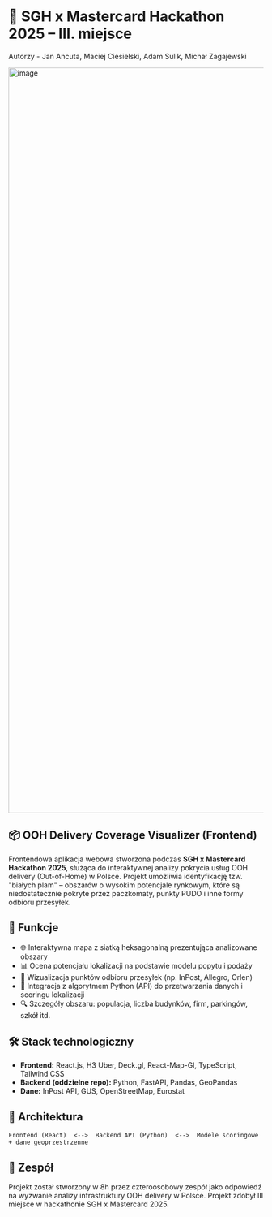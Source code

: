 # 🥉 SGH x Mastercard Hackathon 2025 – III. miejsce

Autorzy - Jan Ancuta, Maciej Ciesielski, Adam Sulik, Michał Zagajewski

<img width="1469" alt="image" src="https://github.com/user-attachments/assets/d868719c-3bd2-4e88-b1eb-4661aecede42" />

## 📦 OOH Delivery Coverage Visualizer (Frontend)

Frontendowa aplikacja webowa stworzona podczas **SGH x Mastercard Hackathon 2025**, służąca do interaktywnej analizy pokrycia usług OOH delivery (Out-of-Home) w Polsce. Projekt umożliwia identyfikację tzw. "białych plam" – obszarów o wysokim potencjale rynkowym, które są niedostatecznie pokryte przez paczkomaty, punkty PUDO i inne formy odbioru przesyłek.

## 🚀 Funkcje

- 🌐 Interaktywna mapa z siatką heksagonalną prezentująca analizowane obszary
- 📊 Ocena potencjału lokalizacji na podstawie modelu popytu i podaży
- 📍 Wizualizacja punktów odbioru przesyłek (np. InPost, Allegro, Orlen)
- 🧠 Integracja z algorytmem Python (API) do przetwarzania danych i scoringu lokalizacji
- 🔍 Szczegóły obszaru: populacja, liczba budynków, firm, parkingów, szkół itd.

## 🛠️ Stack technologiczny

- **Frontend:** React.js, H3 Uber, Deck.gl, React-Map-Gl, TypeScript, Tailwind CSS
- **Backend (oddzielne repo):** Python, FastAPI, Pandas, GeoPandas
- **Dane:** InPost API, GUS, OpenStreetMap, Eurostat

## 🧩 Architektura

```
Frontend (React)  <-->  Backend API (Python)  <-->  Modele scoringowe + dane geoprzestrzenne
```

## 🧠 Zespół

Projekt został stworzony w 8h przez czteroosobowy zespół jako odpowiedź na wyzwanie analizy infrastruktury OOH delivery w Polsce. Projekt zdobył III miejsce w hackathonie SGH x Mastercard 2025.
